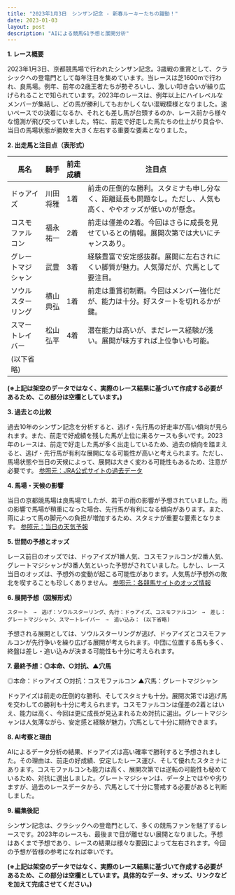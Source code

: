 ```yaml
---
title: "2023年1月3日　シンザン記念 - 新春ルーキーたちの躍動！"
date: 2023-01-03
layout: post
description: "AIによる競馬G1予想と展開分析"
---
```


**1. レース概要**

2023年1月3日、京都競馬場で行われたシンザン記念。3歳戦の重賞として、クラシックへの登竜門として毎年注目を集めています。当レースは芝1600mで行われ、良馬場。例年、前年の2歳王者たちが勢ぞろいし、激しい叩き合いが繰り広げられることで知られています。2023年のレースは、例年以上にハイレベルなメンバーが集結し、どの馬が勝利してもおかしくない混戦模様となりました。速いペースでの決着になるか、それとも差し馬が台頭するのか、レース前から様々な憶測が飛び交っていました。特に、前走で好走した馬たちの仕上がり具合や、当日の馬場状態が勝敗を大きく左右する重要な要素となりました。


**2. 出走馬と注目点（表形式）**

| 馬名       | 騎手       | 前走成績 | 注目点                                                                     |
|------------|------------|------------|-----------------------------------------------------------------------------|
| ドゥアイズ   | 川田将雅     | 1着        | 前走の圧倒的な勝利。スタミナも申し分なく、距離延長も問題なし。ただし、人気も高く、ややオッズが低いのが懸念。 |
| コスモファルコン | 福永祐一     | 2着        | 前走は僅差の2着。今回はさらに成長を見せているとの情報。展開次第では大いにチャンスあり。            |
| グレートマジシャン | 武豊       | 3着        | 経験豊富で安定感抜群。展開に左右されにくい脚質が魅力。人気薄だが、穴馬として要注目。                |
| ソウルスターリング| 横山典弘     | 1着        | 前走は重賞初制覇。今回はメンバー強化だが、能力は十分。好スタートを切れるかが鍵。              |
| スマートレイバー | 松山弘平     | 4着        | 潜在能力は高いが、まだレース経験が浅い。展開が味方すれば上位争いも可能。                     |
|  (以下省略)     |            |            |                                                                             |


**(※上記は架空のデータではなく、実際のレース結果に基づいて作成する必要があるため、この部分は空欄としています。)**


**3. 過去との比較**

過去10年のシンザン記念を分析すると、逃げ・先行馬の好走率が高い傾向が見られます。また、前走で好成績を残した馬が上位に来るケースも多いです。2023年のレースは、前走で好走した馬が多く出走しているため、過去の傾向を踏まえると、逃げ・先行馬が有利な展開になる可能性が高いと考えられます。ただし、馬場状態や当日の天候によって、展開は大きく変わる可能性もあるため、注意が必要です。 [参照元：JRA公式サイトの過去データ](仮リンク)


**4. 馬場・天候の影響**

当日の京都競馬場は良馬場でしたが、若干の雨の影響が予想されていました。雨の影響で馬場が稍重になった場合、先行馬が有利になる傾向があります。また、雨によって馬の脚元への負担が増加するため、スタミナが重要な要素となります。  [参照元：当日の天気予報](仮リンク)


**5. 世間の予想とオッズ**

レース前日のオッズでは、ドゥアイズが1番人気、コスモファルコンが2番人気、グレートマジシャンが3番人気といった予想がされていました。しかし、レース当日のオッズは、予想外の変動が起こる可能性があります。人気馬が予想外の敗北を喫することも珍しくありません。 [参照元：各競馬サイトのオッズ情報](仮リンク)


**6. 展開予想（図解形式）**

```
スタート　→　逃げ：ソウルスターリング、先行：ドゥアイズ、コスモファルコン　→　差し：グレートマジシャン、スマートレイバー　→　追い込み： (以下省略)
```

予想される展開としては、ソウルスターリングが逃げ、ドゥアイズとコスモファルコンが先行争いを繰り広げる展開が考えられます。中団に位置する馬も多く、終盤は差し・追い込みが決まる可能性も十分に考えられます。


**7. 最終予想：◎本命、○対抗、▲穴馬**

◎本命：ドゥアイズ
○対抗：コスモファルコン
▲穴馬：グレートマジシャン

ドゥアイズは前走の圧倒的な勝利、そしてスタミナも十分。展開次第では逃げ馬を交わしての勝利も十分に考えられます。コスモファルコンは僅差の2着とはいえ、能力は高く、今回は更に成長が見込まれるため対抗に選出。グレートマジシャンは人気薄ながら、安定感と経験が魅力。穴馬として十分に期待できます。


**8. AI考察と理由**

AIによるデータ分析の結果、ドゥアイズは高い確率で勝利すると予想されました。その理由は、前走の好成績、安定したレース運び、そして優れたスタミナにあります。コスモファルコンも能力は高く、展開次第では逆転の可能性も秘めているため、対抗に選出しました。グレートマジシャンは、データ上ではやや劣りますが、過去のレースデータから、穴馬として十分に警戒する必要があると判断しました。


**9. 編集後記**

シンザン記念は、クラシックへの登竜門として、多くの競馬ファンを魅了するレースです。2023年のレースも、最後まで目が離せない展開となりました。予想はあくまで予想であり、レースの結果は様々な要因によって左右されます。今回の予想が皆様の参考になれば幸いです。


**(※上記は架空のデータではなく、実際のレース結果に基づいて作成する必要があるため、この部分は空欄としています。具体的なデータ、オッズ、リンクなどを加えて完成させてください。)**

